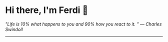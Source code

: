 <h1>Hi there, I'm Ferdi 👋</h1>

<p><em>
  "Life is 10% what happens to you and 90% how you react to it. " — Charles Swindoll
</em></p>

---
